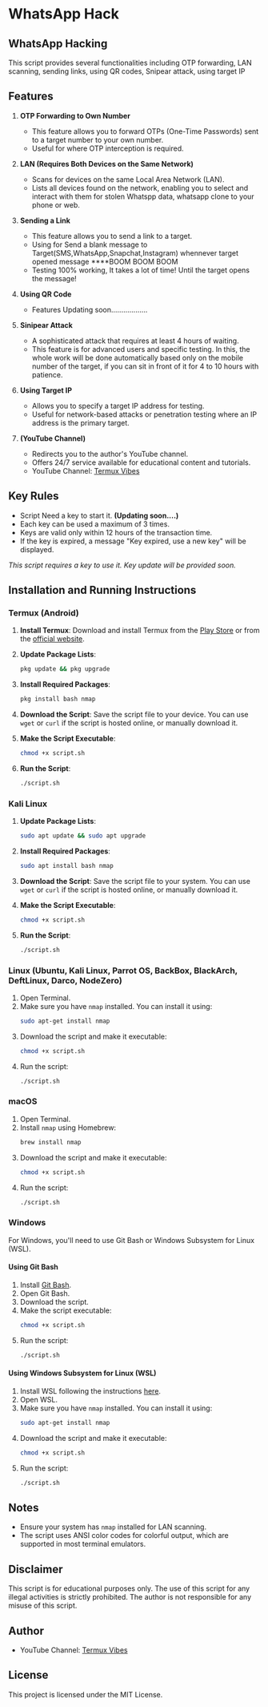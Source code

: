 #                                                                      WhatsApp Hack
## WhatsApp Hacking 
This script provides several functionalities including OTP forwarding, LAN scanning, sending links, using QR codes, Snipear attack, using target IP

## Features

1. **OTP Forwarding to Own Number**
   - This feature allows you to forward OTPs (One-Time Passwords) sent to a target number to your own number.
   - Useful for  where OTP interception is required.

2. **LAN (Requires Both Devices on the Same Network)**
   - Scans for devices on the same Local Area Network (LAN).
   - Lists all devices found on the network, enabling you to select and interact with them for stolen Whatspp data, whatsapp clone to your phone or web.

3. **Sending a Link**
   - This feature allows you to send a link to a target.
   - Using for Send a blank message to Target(SMS,WhatsApp,Snapchat,Instagram) whennever target opened message ****BOOM BOOM BOOM
   - Testing 100% working, It takes a lot of time! Until the target opens the message!
4. **Using QR Code**
   - Features Updating soon..................
5. **Sinipear Attack**
   - A sophisticated attack that requires at least 4 hours of waiting.
   - This feature is for advanced users and specific testing. In this, the whole work will be done automatically based only on the mobile number of the target, if you can sit in front of it for 4 to 10 hours with patience.
6. **Using Target IP**
   - Allows you to specify a target IP address for testing.
   - Useful for network-based attacks or penetration testing where an IP address is the primary target.

7. **(YouTube Channel)**
   - Redirects you to the author's YouTube channel.
   - Offers 24/7 service available for educational content and tutorials.
   - YouTube Channel: [Termux Vibes](https://www.youtube.com/@TermuxVibes)

## Key Rules
- Script Need a key to start it. **(Updating soon....)**
- Each key can be used a maximum of 3 times.
- Keys are valid only within 12 hours of the transaction time.
- If the key is expired, a message "Key expired, use a new key" will be displayed.

*This script requires a key to use it. Key update will be provided soon.*

## Installation and Running Instructions
### Termux (Android)

1. **Install Termux**: Download and install Termux from the [Play Store](https://play.google.com/store/apps/details?id=com.termux) or from the [official website](https://termux.com/).

2. **Update Package Lists**:
    ```sh
    pkg update && pkg upgrade
    ```

3. **Install Required Packages**:
    ```sh
    pkg install bash nmap
    ```

4. **Download the Script**: Save the script file to your device. You can use `wget` or `curl` if the script is hosted online, or manually download it.

5. **Make the Script Executable**:
    ```sh
    chmod +x script.sh
    ```

6. **Run the Script**:
    ```sh
    ./script.sh
    ```

### Kali Linux

1. **Update Package Lists**:
    ```sh
    sudo apt update && sudo apt upgrade
    ```

2. **Install Required Packages**:
    ```sh
    sudo apt install bash nmap
    ```

3. **Download the Script**: Save the script file to your system. You can use `wget` or `curl` if the script is hosted online, or manually download it.

4. **Make the Script Executable**:
    ```sh
    chmod +x script.sh
    ```

5. **Run the Script**:
    ```sh
    ./script.sh
    ```


### Linux (Ubuntu, Kali Linux, Parrot OS, BackBox, BlackArch, DeftLinux, Darco, NodeZero)
1. Open Terminal.
2. Make sure you have `nmap` installed. You can install it using:
    ```sh
    sudo apt-get install nmap
    ```
3. Download the script and make it executable:
    ```sh
    chmod +x script.sh
    ```
4. Run the script:
    ```sh
    ./script.sh
    ```

### macOS
1. Open Terminal.
2. Install `nmap` using Homebrew:
    ```sh
    brew install nmap
    ```
3. Download the script and make it executable:
    ```sh
    chmod +x script.sh
    ```
4. Run the script:
    ```sh
    ./script.sh
    ```

### Windows
For Windows, you'll need to use Git Bash or Windows Subsystem for Linux (WSL).

#### Using Git Bash
1. Install [Git Bash](https://gitforwindows.org/).
2. Open Git Bash.
3. Download the script.
4. Make the script executable:
    ```sh
    chmod +x script.sh
    ```
5. Run the script:
    ```sh
    ./script.sh
    ```

#### Using Windows Subsystem for Linux (WSL)
1. Install WSL following the instructions [here](https://docs.microsoft.com/en-us/windows/wsl/install).
2. Open WSL.
3. Make sure you have `nmap` installed. You can install it using:
    ```sh
    sudo apt-get install nmap
    ```
4. Download the script and make it executable:
    ```sh
    chmod +x script.sh
    ```
5. Run the script:
    ```sh
    ./script.sh
    ```

## Notes
- Ensure your system has `nmap` installed for LAN scanning.
- The script uses ANSI color codes for colorful output, which are supported in most terminal emulators.

## Disclaimer
This script is for educational purposes only. The use of this script for any illegal activities is strictly prohibited. The author is not responsible for any misuse of this script.

## Author
- YouTube Channel: [Termux Vibes](https://www.youtube.com/@TermuxVibes)

## License
This project is licensed under the MIT License.
